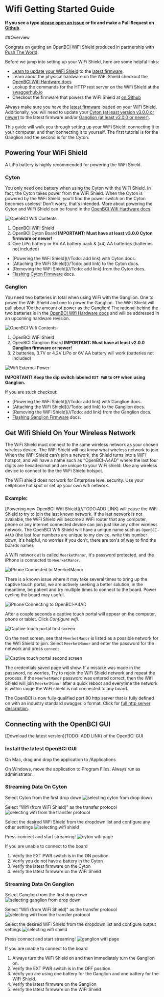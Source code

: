# Wifi Getting Started Guide

**If you see a typo [please open an issue](https://github.com/OpenBCI/Docs/issues/new) or fix and make a Pull Request on [Github](https://github.com/OpenBCI/Docs).**

##Overview

Congrats on getting an OpenBCI WiFi Shield produced in partnership with [Push The World](www.pushtheworldllc.com).

Before we jump into setting up your WiFi Shield, here are some helpful links:

 * [Learn to update your WiFi Shield](http://docs.openbci.com/Hardware/11-Wifi_Programming_Tutorial) to the [latest firmware](https://github.com/OpenBCI/OpenBCI_WIFI/releases/latest).
 * Learn about the physical hardware on the WiFi Shield checkout the [OpenBCI Wifi Hardware docs](http://docs.openbci.com/Hardware/11-Wifi)
 * Lookup the commands for the HTTP rest server on the WiFi Shield at the [swaggerhub.io](https://app.swaggerhub.com/apis/pushtheworld/openbci-wifi-server/1.3.0)
 * Checkout the firmware that powers the WiFi Shield at [on Github](http://github.com/OpenBCI/OpenBCI_WIFI)

Always make sure you have the [latest firmware](https://github.com/OpenBCI/OpenBCI_WIFI/releases/latest) loaded on your WiFi Shield. Additionally, you will need to update your [Cyton (at least version v3.0.0 or newer)](https://github.com/OpenBCI/OpenBCI_32bit_Library/releases/latest) to the latest firmware and/or [Ganglion (at least v2.0.0 or newer)](https://github.com/OpenBCI/OpenBCI_Ganglion_Library/releases/latest).

This guide will walk you through setting up your WiFi Shield, connecting it to your computer, and then connecting it to yourself. The first tutorial is for the Ganglion and the second is for the Cyton.

## Powering Your WiFi Shield

A LiPo battery is highly recommended for powering the WiFi Shield.

### Cyton

You only need one battery when using the Cyton with the WiFi Shield. In fact, the Cyton takes power from the WiFi Shield. When the Cyton is powered by the WiFi Shield, you'll find the power switch on the Cyton becomes useless! Don't worry, that's intended. More about powering the Cyton and WiFi Shield can be found in the [OpenBCI Wifi Hardware docs](http://docs.openbci.com/Hardware/11-Wifi).

![OpenBCI Wifi Contents](../assets/images/wifi_what_you_need.jpg)

1. OpenBCI WiFi Shield
2. OpenBCI Cyton Board **IMPORTANT: Must have at least v3.0.0 Cyton firmware or newer!**
3. One LiPo battery or 6V AA battery pack & (x4) AA batteries (batteries not included)

* [Powering the WiFi Shield](//Todo: add link) with Cyton docs.
* [Attaching the WiFi Shield](//Todo: add link) to the Cyton docs.
* [Removing the WiFi Shield](//Todo: add link) from the Cyton docs.
* [Flashing Cyton Firmware](http://docs.openbci.com/Hardware/005-Cyton_Board_Programming_Tutorial) docs.

### Ganglion

You need two batteries in total when using WiFi with the Ganglion. One to power the WiFi Shield and one to power the Ganglion. The WiFi Shield will pull about 10x the amount of power as the Ganglion! The rational behind the two batteries is in the [OpenBCI Wifi Hardware docs](http://docs.openbci.com/Hardware/11-Wifi) and will be addressed in an upcoming hardware revision.

![OpenBCI Wifi Contents](../assets/images/wifi_ganglion_what_you_need.jpg)

 1. OpenBCI WiFi Shield
 2. OpenBCI Ganglion Board **IMPORTANT: Must have at least v2.0.0 Ganglion firmware or newer!**
 3. 2 batteries, 3.7V or 4.2V LiPo or 6V AA battery will work (batteries not included)

![Wifi External Power](../assets/images/wifi_ganglion_pass_through_power.jpg)

**IMPORTANT! Keep the dip switch labeled `EXT PWR` to `OFF` when using Ganglion.**

If you are stuck checkout:

 * [Powering the WiFi Shield](//Todo: add link) with Ganglion docs.
 * [Attaching the WiFi Shield](//Todo: add link) to the Ganglion docs.
 * [Removing the WiFi Shield](//Todo: add link) from the Ganglion docs.
 * [Flashing Ganglion Firmware](http://docs.openbci.com/Hardware/09-Ganglion_Programming_Tutorial) docs.

## Get Wifi Shield On Your Wireless Network

The WiFi Shield must connect to the same wireless network as your chosen wireless device. The WiFi Shield will not know what wireless network to join. When the WiFi Shield can't join a network, the Shield turns into a WiFi hotspot, and will have a name such as "OpenBCI-A4AD" where the last four digits are hexadecimal and are unique to your WiFi shield. Use any wireless device to connect to the the WiFi Shield hotspot.

The WiFi shield does not work for Enterprise level security. Use your cellphone hot spot or set up your own wifi network.

### Example:

[Powering new OpenBCI Wifi Shield](//TODO:ADD LINK) will cause the WiFi Shield to try to join the last known network. If the last network is not available, the WiFi Shield will become a WiFi router that any computer, phone or any internet connected device can join just like any other wireless network. The OpenBCI Wifi Shield will have a unique name such as `OpenBCI-A4AD` (the last four numbers are unique to my device, write this number down, it's helpful, no worries if you don't, there are ton's of way to find the boards name).

A WiFi network at is called `MeerketManor`, it's password protected, and the iPhone is connected to `MeerketManor`.

![iPhone Connected to `MeerketManor`](../assets/images/wifi_join_network_1.PNG)

There is a known issue where it may take several times to bring up the captive touch portal, we are actively seeking a better solution, in the meantime, be patient and try multiple times to connect to the board. Power cycling the board may useful.

![iPhone Connecting to `OpenBCI-A4AD`](../assets/images/wifi_join_network_2.PNG)

After a couple seconds a captive touch portal will appear on the computer, phone or tablet. Click _Configure wifi_.

![Captive touch portal first screen](../assets/images/wifi_captive_touch_first_screen.PNG)

On the next screen, see that `MeerketManor` is listed as a possible network for the Wifi Shield to join. Select `MeerketManor` and enter the password for the network and press `connect`.

![Captive touch portal second screen](../assets/images/wifi_captive_touch_second_screen.PNG)

The credentials saved page will show. If a mistake was made in the password, no worries, Try to rejoin the WiFi Shield network and repeat the process. If the `MeerketManor` password was entered correct, then the Wifi Shield will join `MeerketManor` after a quick reboot and everytime the network is within range the WiFi shield is not connected to any board.

The OpenBCI is now fully qualified port 80 http server that is fully defined on with an industry standard swagger.io format. Click for [full http server description](https://app.swaggerhub.com/apis/pushtheworld/openbci-wifi-server/1.2.1).

## Connecting with the OpenBCI GUI

[Download the latest version](TODO: ADD LINK) of the OpenBCI GUI

### Install the latest OpenBCI GUI

On Mac, drag and drop the application to /Applications

On Windows, move the application to Program Files. Always run as administrator.

### Streaming Data On Cyton

Select Cyton from the first drop down
![selecting cyton from drop down](../assets/images/wifi_)

Select "Wifi (from WiFi Shield)" as the transfer protocol
![selecting wifi from the transfer protocol](../assets/images/wifi_)

Select the desired WiFi Shield from the dropdown list and configure any other settings
![selecting wifi shield](../assets/images/wifi_)

Press connect and start streaming!
![cyton wifi page](../assets/images/wifi_)

If you are unable to connect to the board

1. Verify the EXT PWR switch is in the ON position.
2. Verify you do not have a battery in the Cyton
3. Verify the latest firmware on the Cyton
4. Verify the latest firmware on the WiFi Shield

### Streaming Data On Ganglion

Select Ganglion from the first drop down
![selecting ganglion from drop down](../assets/images/wifi_)

Select "Wifi (from WiFi Shield)" as the transfer protocol
![selecting wifi from the transfer protocol](../assets/images/wifi_)

Select the desired WiFi Shield from the dropdown list and configure output settings
![selecting wifi shield](../assets/images/wifi_)

Press connect and start streaming!
![ganglion wifi page](../assets/images/wifi_)

If you are unable to connect to the board

1. Always turn the WiFi Shield on and then immediately turn the Ganglion on.
2. Verify the EXT PWR switch is in the OFF position.
3. Verify you are using one battery for the Ganglion and one battery for the WiFi Shield.
4. Verify the latest firmware on the Ganglion
5. Verify the latest firmware on the WiFi Shield
